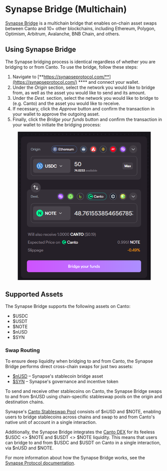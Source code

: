 # Synapse Bridge (Multichain)

[Synapse Bridge](https://synapseprotocol.com/) is a multichain bridge that enables on-chain asset swaps between Canto and 10+ other blockchains, including Ethereum, Polygon, Optimism, Arbitrum, Avalanche, BNB Chain, and others.

## Using Synapse Bridge

The Synapse bridging process is identical regardless of whether you are bridging to or from Canto. To use the bridge, follow these steps:

1. Navigate to [**https://synapseprotocol.com/**](https://synapseprotocol.com/) **** and connect your wallet.
2. Under the _Origin_ section, select the network you would like to bridge from, as well as the asset you would like to send and its amount.
3. Under the _Dest._ section, select the network you would like to bridge to (e.g. Canto) and the asset you would like to receive.
4. If necessary, click the _Approve_ button and confirm the transaction in your wallet to approve the outgoing asset.
5. Finally, click the _Bridge your funds_ button and confirm the transaction in your wallet to initiate the bridging process:

<figure><img src="../../.gitbook/assets/canto-bridge.png" alt=""><figcaption></figcaption></figure>

## Supported Assets

The Synapse Bridge supports the following assets on Canto:

* $USDC
* $USDT
* $NOTE
* $nUSD
* $SYN

### Swap Routing

To ensure deep liquidity when bridging to and from Canto, the Synapse Bridge performs direct cross-chain swaps for just two assets:

* [$nUSD](https://docs.synapseprotocol.com/reference/faq#synapse-bridge) – Synapse's stablecoin bridge asset
* [$SYN](https://docs.synapseprotocol.com/reference/faq#the-syn-token) – Synapse's governance and incentive token

To send and receive other stablecoins on Canto, the Synapse Bridge swaps to and from $nUSD using chain-specific stableswap pools on the origin and destination chains.

Synapse's [Canto Stableswap Pool](https://synapseprotocol.com/pools/canto2pool) consists of $nUSD and $NOTE, enabling users to bridge stablecoins across chains and swap to and from Canto's native unit of account in a single interaction.

Additionally, the Synapse Bridge integrates the [Canto DEX](../../overview/canto-dex.md) for its feeless $USDC <> $NOTE and $USDT <> $NOTE liquidity. This means that users can bridge to and from $USDC and $USDT on Canto in a single interaction, via $nUSD and $NOTE.

For more information about how the Synapse Bridge works, see the [Synapse Protocol documentation](https://docs.synapseprotocol.com/).
